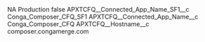 <?xml version="1.0" encoding="UTF-8"?>
<CustomMetadata xmlns="http://soap.sforce.com/2006/04/metadata" xmlns:xsi="http://www.w3.org/2001/XMLSchema-instance" xmlns:xsd="http://www.w3.org/2001/XMLSchema">
    <label>NA Production</label>
    <protected>false</protected>
    <values>
        <field>APXTCFQ__Connected_App_Name_SF1__c</field>
        <value xsi:type="xsd:string">Conga_Composer_CFQ_SF1</value>
    </values>
    <values>
        <field>APXTCFQ__Connected_App_Name__c</field>
        <value xsi:type="xsd:string">Conga_Composer_CFQ</value>
    </values>
    <values>
        <field>APXTCFQ__Hostname__c</field>
        <value xsi:type="xsd:string">composer.congamerge.com</value>
    </values>
</CustomMetadata>

